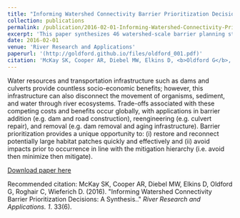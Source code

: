 ```yaml
---
title: "Informing Watershed Connectivity Barrier Prioritization Decisions: A Synthesis."
collection: publications
permalink: /publication/2016-02-01-Informing-Watershed-Connectivity-Prioritization
excerpt: 'This paper synthesizes 46 watershed-scale barrier planning studies and presents a procedure to guide barrier prioritization associated with connectivity for aquatic organisms.'
date: 2016-02-01
venue: 'River Research and Applications'
paperurl: '(http://goldford.github.io/files/oldford_001.pdf)'
citation: 'McKay SK, Cooper AR, Diebel MW, Elkins D, <b>Oldford G</b>, Roghair C, Wieferich D. (2016). &quot;Informing Watershed Connectivity Barrier Prioritization Decisions: A Synthesis..&quot; <i>River Research and Applications</i>. 33(6).'
---
```

Water resources and transportation infrastructure such as dams and culverts provide countless socio-economic benefits; however, this infrastructure
can also disconnect the movement of organisms, sediment, and water through river ecosystems. Trade-offs associated with these
competing costs and benefits occur globally, with applications in barrier addition (e.g. dam and road construction), reengineering (e.g. culvert
repair), and removal (e.g. dam removal and aging infrastructure). Barrier prioritization provides a unique opportunity to: (i) restore and reconnect
potentially large habitat patches quickly and effectively and (ii) avoid impacts prior to occurrence in line with the mitigation hierarchy
(i.e. avoid then minimize then mitigate).

[Download paper here](http://goldford.github.io/files/oldford_001.pdf)

Recommended citation: McKay SK, Cooper AR, Diebel MW, Elkins D, Oldford G, Roghair C, Wieferich D. (2016). &quot;Informing Watershed Connectivity Barrier Prioritization Decisions: A Synthesis..&quot; <i>River Research and Applications. 1</i>. 33(6).